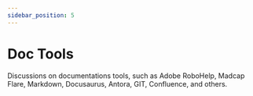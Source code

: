 ```yaml
---
sidebar_position: 5
---
```


# Doc Tools

Discussions on documentations tools, such as Adobe RoboHelp, Madcap Flare, Markdown, Docusaurus, Antora, GIT, Confluence, and others.

